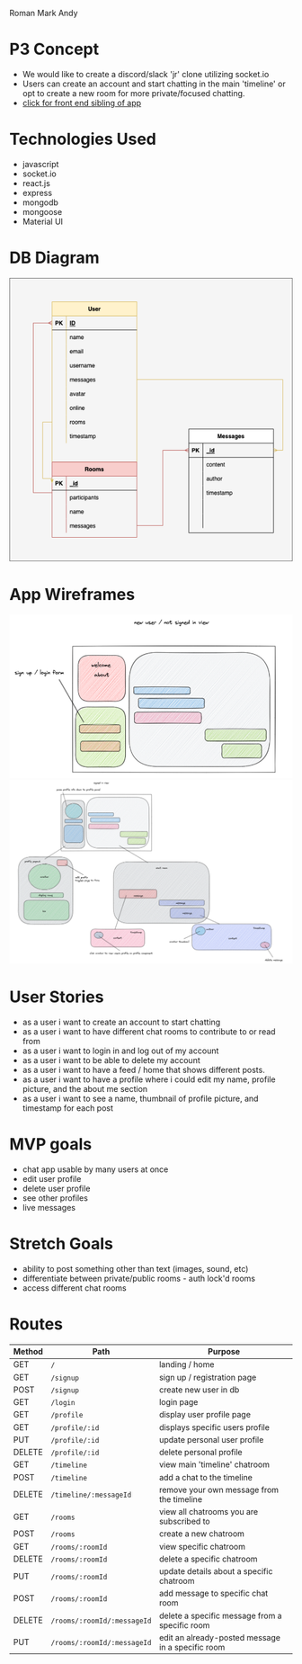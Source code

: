 Roman
Mark
Andy

# P3 Concept
- We would like to create a discord/slack 'jr' clone utilizing socket.io
- Users can create an account and start chatting in the main 'timeline' or opt to create a new room for more private/focused chatting.
- [click for front end sibling of app](https://github.com/romanprotoliuk/p3-client)

# Technologies Used
- javascript
- socket.io
- react.js
- express
- mongodb
- mongoose
- Material UI

# DB Diagram
![diagram](./Untitled%20Diagram.drawio.png)

# App Wireframes
![landing page](./Untitled.png)
![logged in view](./Untitled%202.png)

# User Stories
- as a user i want to create an account to start chatting
- as a user i want to have different chat rooms to contribute to or read from
- as a user i want to login in and log out of my account
- as a user i want to be able to delete my account
- as a user i want to have a feed / home that shows different posts.
- as a user i want to have a profile where i could edit my name, profile picture, and the about me section
- as a user i want to see a name, thumbnail of profile picture, and timestamp for each post

# MVP goals
- chat app usable by many users at once
- edit user profile
- delete user profile 
- see other profiles 
- live messages 

# Stretch Goals
- ability to post something other than text (images, sound, etc)
- differentiate between private/public rooms - auth lock'd rooms
- access different chat rooms

# Routes
| Method | Path                        | Purpose                                           |
|--------|-----------------------------|---------------------------------------------------|
| GET    | `/`                         | landing / home                                    |
| GET    | `/signup`                   | sign up / registration page                       |
| POST   | `/signup`                   | create new user in db                             |
| GET    | `/login`                    | login page                                        |
| GET    | `/profile`                  | display user profile page                         |
| GET    | `/profile/:id`              | displays specific users profile                   |
| PUT    | `/profile/:id`              | update personal user profile                      |
| DELETE | `/profile/:id`              | delete personal profile                           |
| GET    | `/timeline`                 | view main 'timeline' chatroom                     |
| POST   | `/timeline`                 | add a chat to the timeline                        |
| DELETE | `/timeline/:messageId`      | remove your own message from the timeline         |
| GET    | `/rooms`                    | view all chatrooms you are subscribed to          |
| POST   | `/rooms`                    | create a new chatroom                             |
| GET    | `/rooms/:roomId`            | view specific chatroom                            |
| DELETE | `/rooms/:roomId`            | delete a specific chatroom                        |
| PUT    | `/rooms/:roomId`            | update details about a specific chatroom          |
| POST   | `/rooms/:roomId`            | add message to specific chat room                 |
| DELETE | `/rooms/:roomId/:messageId` | delete a specific message from a specific room    |
| PUT    | `/rooms/:roomId/:messageId` | edit an already-posted message in a specific room |